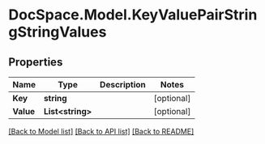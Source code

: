 # DocSpace.Model.KeyValuePairStringStringValues

## Properties

Name | Type | Description | Notes
------------ | ------------- | ------------- | -------------
**Key** | **string** |  | [optional] 
**Value** | **List&lt;string&gt;** |  | [optional] 

[[Back to Model list]](../README.md#documentation-for-models) [[Back to API list]](../README.md#documentation-for-api-endpoints) [[Back to README]](../README.md)

